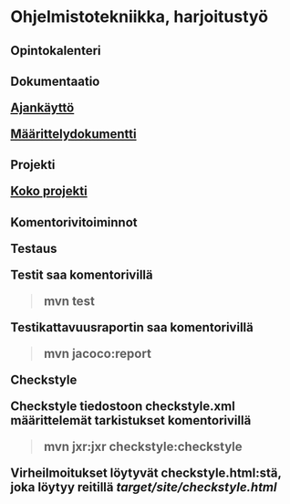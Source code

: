 # Ohjelmistotekniikka, harjoitustyö #
<h2> Opintokalenteri


<h2> Dokumentaatio

[Ajankäyttö](https://github.com/miljaniemi/ot-harjoitustyo/blob/master/laskarit/viikko2/TyöaikaKirjanpito.md)

[Määrittelydokumentti](https://github.com/miljaniemi/ot-harjoitustyo/blob/master/laskarit/viikko2/Määrittelydokumentti.md)



<h2> Projekti

[Koko projekti](https://github.com/miljaniemi/ot-harjoitustyo/tree/master/StudyingCalendar)

<h2> Komentorivitoiminnot
  
**Testaus**

Testit saa komentorivillä

> mvn test

Testikattavuusraportin saa komentorivillä

> mvn jacoco:report

**Checkstyle**

Checkstyle tiedostoon checkstyle.xml määrittelemät tarkistukset komentorivillä

> mvn jxr:jxr checkstyle:checkstyle

Virheilmoitukset löytyvät checkstyle.html:stä, joka löytyy reitillä *target/site/checkstyle.html*
